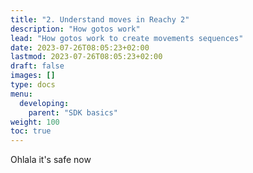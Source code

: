 ```yaml
---
title: "2. Understand moves in Reachy 2"
description: "How gotos work"
lead: "How gotos work to create movements sequences"
date: 2023-07-26T08:05:23+02:00
lastmod: 2023-07-26T08:05:23+02:00
draft: false
images: []
type: docs
menu:
  developing:
    parent: "SDK basics"
weight: 100
toc: true
---
```


Ohlala it's safe now